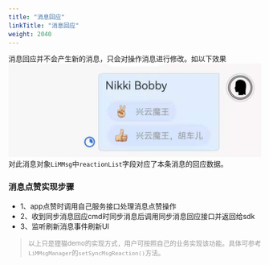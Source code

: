 ```yaml
---
title: "消息回应"
linkTitle: "消息回应"
weight: 2040 
---
```


消息回应并不会产生新的消息，只会对操作消息进行修改。如以下效果
<img src='msg_reactions.png'/>
对此消息对象`LiMMsg`中`reactionList`字段对应了本条消息的回应数据。

### 消息点赞实现步骤

* 1、app点赞时调用自己服务接口处理消息点赞操作
* 2、收到同步消息回应cmd时同步消息后调用同步消息回应接口并返回给sdk
* 3、监听刷新消息事件刷新UI

><font color='#999' size=2>以上只是狸猫demo的实现方式，用户可按照自己的业务实现该功能。具体可参考`LiMMsgManager`的`setSyncMsgReaction()`方法。</font>